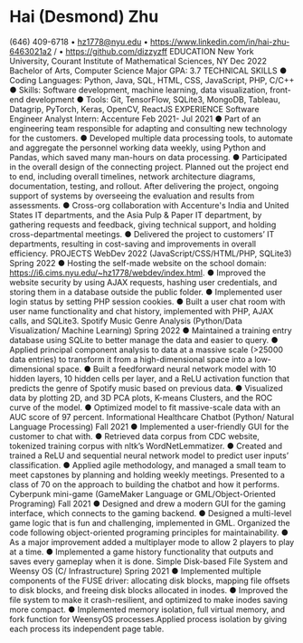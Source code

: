 Hai (Desmond) Zhu
============
(646) 409-6718 • hz1778@nyu.edu • https://www.linkedin.com/in/hai-zhu-6463021a2 / • https://github.com/dizzyzff
EDUCATION
New York University, Courant Institute of Mathematical Sciences, NY Dec 2022
Bachelor of Arts, Computer Science Major GPA: 3.7
TECHNICAL SKILLS
● Coding Languages: Python, Java, SQL, HTML, CSS, JavaScript, PHP, C/C++
● Skills: Software development, machine learning, data visualization, front-end development
● Tools: Git, TensorFlow, SQLite3, MongoDB, Tableau, Datagrip, PyTorch, Keras, OpenCV, ReactJS
EXPERIENCE
Software Engineer Analyst Intern: Accenture Feb 2021- Jul 2021
● Part of an engineering team responsible for adapting and consulting new technology for the customers.
● Developed multiple data processing tools, to automate and aggregate the personnel working data weekly, using
Python and Pandas, which saved many man-hours on data processing.
● Participated in the overall design of the connecting project. Planned out the project end to end, including overall
timelines, network architecture diagrams, documentation, testing, and rollout. After delivering the project, ongoing
support of systems by overseeing the evaluation and results from assessments.
● Cross-org collaboration with Accenture's India and United States IT departments, and the Asia Pulp & Paper IT
department, by gathering requests and feedback, giving technical support, and holding cross-departmental meetings.
● Delivered the project to customers’ IT departments, resulting in cost-saving and improvements in overall efficiency.
PROJECTS
WebDev 2022 (JavaScript/CSS/HTML/PHP, SQLite3) Spring 2022
● Hosting the self-made website on the school domain: https://i6.cims.nyu.edu/~hz1778/webdev/index.html.
● Improved the website security by using AJAX requests, hashing user credentials, and storing them in a database
outside the public folder.
● Implemented user login status by setting PHP session cookies.
● Built a user chat room with user name functionality and chat history, implemented with PHP, AJAX calls, and SQLite3.
Spotify Music Genre Analysis (Python/Data Visualization/ Machine Learning) Spring 2022
● Maintained a training entry database using SQLite to better manage the data and easier to query.
● Applied principal component analysis to data at a massive scale (>25000 data entries) to transform it from a
high-dimensional space into a low-dimensional space.
● Built a feedforward neural network model with 10 hidden layers, 10 hidden cells per layer, and a ReLU activation
function that predicts the genre of Spotify music based on previous data.
● Visualized data by plotting 2D, and 3D PCA plots, K-means Clusters, and the ROC curve of the model.
● Optimized model to fit massive-scale data with an AUC score of 97 percent.
Informational Healthcare Chatbot (Python/ Natural Language Processing) Fall 2021
● Implemented a user-friendly GUI for the customer to chat with.
● Retrieved data corpus from CDC website, tokenized training corpus with nltk’s WordNetLemmatizer.
● Created and trained a ReLU and sequential neural network model to predict user inputs’ classification.
● Applied agile methodology, and managed a small team to meet capstones by planning and holding weekly meetings.
Presented to a class of 70 on the approach to building the chatbot and how it performs.
Cyberpunk mini-game (GameMaker Language or GML/Object-Oriented Programing) Fall 2021
● Designed and drew a modern GUI for the gaming interface, which connects to the gaming backend.
● Designed a multi-level game logic that is fun and challenging, implemented in GML. Organized the code following
object-oriented programing principles for maintainability.
● As a major improvement added a multiplayer mode to allow 2 players to play at a time.
● Implemented a game history functionality that outputs and saves every gameplay when it is done.
Simple Disk-based File System and Weensy OS (C/ Infrastructure) Spring 2021
● Implemented multiple components of the FUSE driver: allocating disk blocks, mapping file offsets to disk blocks, and
freeing disk blocks allocated in inodes.
● Improved the file system to make it crash-resilient, and optimized to make inodes saving more compact.
● Implemented memory isolation, full virtual memory, and fork function for WeensyOS processes.Applied process
isolation by giving each process its independent page table.
